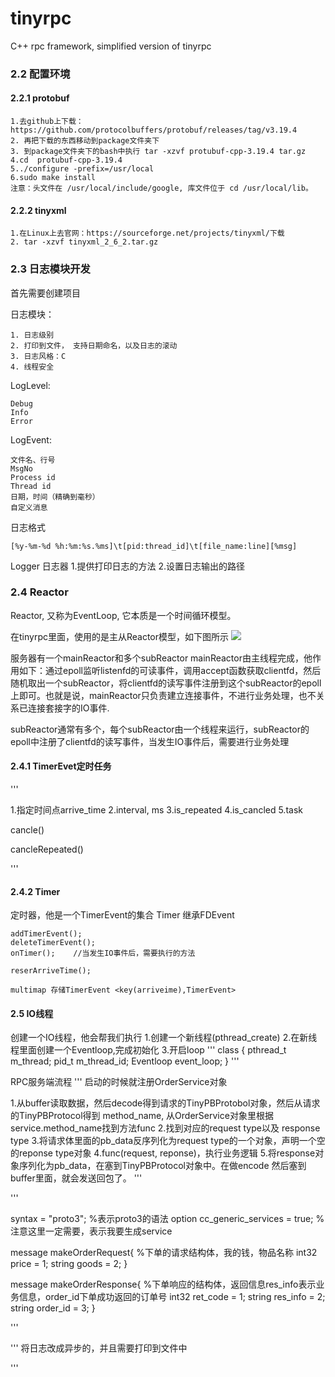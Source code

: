 # tinyrpc
C++ rpc framework, simplified version of tinyrpc

### 2.2 配置环境
#### 2.2.1 protobuf
```
1.去github上下载：https://github.com/protocolbuffers/protobuf/releases/tag/v3.19.4
2. 再把下载的东西移动到package文件夹下
3. 到package文件夹下的bash中执行 tar -xzvf protubuf-cpp-3.19.4 tar.gz
4.cd  protubuf-cpp-3.19.4
5../configure -prefix=/usr/local
6.sudo make install
注意：头文件在 /usr/local/include/google, 库文件位于 cd /usr/local/lib。

```
#### 2.2.2 tinyxml

```
1.在Linux上去官网：https://sourceforge.net/projects/tinyxml/下载
2. tar -xzvf tinyxml_2_6_2.tar.gz
```
### 2.3 日志模块开发
首先需要创建项目

日志模块：
```
1. 日志级别
2. 打印到文件， 支持日期命名，以及日志的滚动
3. 日志风格：C
4. 线程安全

```

LogLevel:
```
Debug
Info
Error
```

LogEvent:
```
文件名、行号
MsgNo
Process id
Thread id
日期，时间（精确到毫秒）
自定义消息
```


日志格式
```
[%y-%m-%d %h:%m:%s.%ms]\t[pid:thread_id]\t[file_name:line][%msg]

```

Logger 日志器
1.提供打印日志的方法
2.设置日志输出的路径


### 2.4 Reactor
Reactor, 又称为EventLoop, 它本质是一个时间循环模型。


在tinyrpc里面，使用的是主从Reactor模型，如下图所示
![](.imgs/mian-sub-reactor.drawio.png)

服务器有一个mainReactor和多个subReactor
mainReactor由主线程完成，他作用如下：通过epoll监听listenfd的可读事件，调用accept函数获取clientfd，然后随机取出一个subReactor，将clientfd的读写事件注册到这个subReactor的epoll上即可。也就是说，mainReactor只负责建立连接事件，不进行业务处理，也不关系已连接套接字的IO事件.

subReactor通常有多个，每个subReactor由一个线程来运行，subReactor的epoll中注册了clientfd的读写事件，当发生IO事件后，需要进行业务处理


#### 2.4.1 TimerEvet定时任务
'''

1.指定时间点arrive_time
2.interval, ms
3.is_repeated
4.is_cancled
5.task

cancle()

cancleRepeated()

'''

#### 2.4.2 Timer
定时器，他是一个TimerEvent的集合
Timer 继承FDEvent

```
addTimerEvent();
deleteTimerEvent();
onTimer();    //当发生IO事件后，需要执行的方法

reserArriveTime();

multimap 存储TimerEvent <key(arriveime),TimerEvent>
```


#### 2.5 IO线程
创建一个IO线程，他会帮我们执行
1.创建一个新线程(pthread_create)
2.在新线程里面创建一个Eventloop,完成初始化
3.开启loop
'''
class {
    pthread_t m_thread;
    pid_t m_thread_id;
    Eventloop event_loop;
}
'''


RPC服务端流程
'''
启动的时候就注册OrderService对象


1.从buffer读取数据，然后decode得到请求的TinyPBProtobol对象，然后从请求的TinyPBProtocol得到 method_name, 从OrderService对象里根据service.method_name找到方法func
2.找到对应的request type以及 response type
3.将请求体里面的pb_data反序列化为request type的一个对象，声明一个空的reponse type对象
4.func(request, reponse)，执行业务逻辑
5.将response对象序列化为pb_data，在塞到TinyPBProtocol对象中。在做encode 然后塞到buffer里面，就会发送回包了。
'''


'''

syntax = "proto3";   %表示proto3的语法
option cc_generic_services = true;  %注意这里一定需要，表示我要生成service


message makeOrderRequest{  %下单的请求结构体，我的钱，物品名称
    int32 price = 1;
    string goods = 2;
}

message makeOrderResponse{ %下单响应的结构体，返回信息res_info表示业务信息，order_id下单成功返回的订单号
    int32 ret_code = 1;
    string res_info = 2;
    string order_id = 3;
}

'''



'''
将日志改成异步的，并且需要打印到文件中

'''




